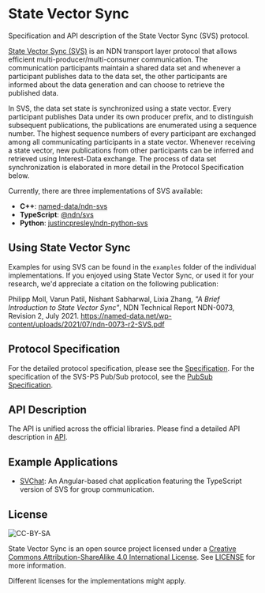 # State Vector Sync

Specification and API description of the State Vector Sync (SVS) protocol.

[State Vector Sync (SVS)](https://named-data.net/wp-content/uploads/2021/07/ndn-0073-r2-SVS.pdf) is an NDN transport layer protocol that allows efficient multi-producer/multi-consumer communication. The communication participants maintain a shared data set and whenever a participant publishes data to the data set, the other participants are informed about the data generation and can choose to retrieve the published data.

In SVS, the data set state is synchronized using a state vector. Every participant publishes Data under its own producer prefix, and to distinguish subsequent publications, the publications are enumerated using a sequence number. The highest sequence numbers of every participant are exchanged among all communicating participants in a state vector. Whenever receiving a state vector, new publications from other participants can be inferred and retrieved using Interest-Data exchange. The process of data set synchronization is elaborated in more detail in the Protocol Specification below.

Currently, there are three implementations of SVS available:

- **C++**: [named-data/ndn-svs](https://github.com/named-data/ndn-svs)
- **TypeScript**: [@ndn/svs](https://ndnts-docs.ndn.today/typedoc/modules/_ndn_svs.html)
- **Python**: [justincpresley/ndn-python-svs](https://github.com/justincpresley/ndn-python-svs)

## Using State Vector Sync

Examples for using SVS can be found in the `examples` folder of the individual implementations. If you enjoyed using State Vector Sync, or used it for your research, we'd appreciate a citation on the following publication:

Philipp Moll, Varun Patil, Nishant Sabharwal, Lixia Zhang, *"A Brief Introduction to State Vector Sync"*, NDN Technical Report NDN-0073, Revision 2, July 2021. <https://named-data.net/wp-content/uploads/2021/07/ndn-0073-r2-SVS.pdf>

## Protocol Specification

For the detailed protocol specification, please see the [Specification](Specification.md). For the specification of the SVS-PS Pub/Sub protocol, see the [PubSub Specification](PubSubSpec.md).

## API Description

The API is unified across the official libraries. Please find a detailed API description in [API](API.md).

## Example Applications

- [SVChat](https://github.com/pulsejet/svchat): An Angular-based chat application featuring the TypeScript version of SVS for group communication.

## License

![CC-BY-SA](https://mirrors.creativecommons.org/presskit/buttons/88x31/svg/by-sa.svg)

State Vector Sync is an open source project licensed under a [Creative Commons Attribution-ShareAlike 4.0 International License](https://creativecommons.org/licenses/by-sa/4.0/). See [LICENSE](/LICENSE) for more information.

Different licenses for the implementations might apply.
